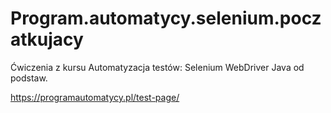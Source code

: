 # Program.automatycy.selenium.poczatkujacy

Ćwiczenia z kursu Automatyzacja testów: Selenium WebDriver Java od podstaw.

https://programautomatycy.pl/test-page/
